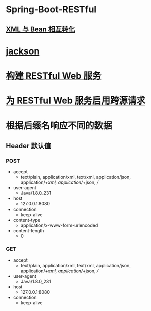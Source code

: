 # Spring-Boot-RESTful

## [XML 与 Bean 相互转化](/src/test/java/cn/com/xuxiaowei/entity/UserInfoTests.java)

# [jackson](https://github.com/FasterXML/jackson)

# [构建 RESTful Web 服务](https://spring.io/guides/gs/rest-service/)

# [为 RESTful Web 服务启用跨源请求](https://spring.io/guides/gs/rest-service-cors/)

# 根据后缀名响应不同的数据

## Header 默认值

### POST

- accept
    - text/plain, application/xml, text/xml, application/json, application/*+xml, application/*+json, */*
- user-agent
    - Java/1.8.0_231
- host
    - 127.0.0.1:8080
- connection
    - keep-alive
- content-type
    - application/x-www-form-urlencoded
- content-length
    - 0

### GET

- accept
    - text/plain, application/xml, text/xml, application/json, application/*+xml, application/*+json, */*
- user-agent
    - Java/1.8.0_231
- host
    - 127.0.0.1:8080
- connection
    - keep-alive